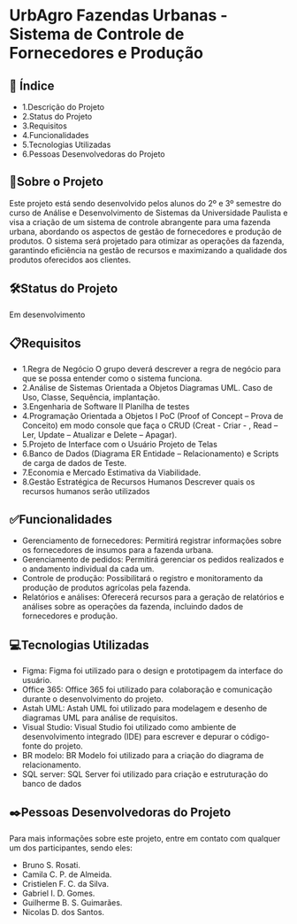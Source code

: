 # UrbAgro Fazendas Urbanas - Sistema de Controle de Fornecedores e Produção 

## 🚀 Índice
- 1.Descrição do Projeto
- 2.Status do Projeto
- 3.Requisitos
- 4.Funcionalidades
- 5.Tecnologias Utilizadas
- 6.Pessoas Desenvolvedoras do Projeto

## 📄Sobre o Projeto
Este projeto está sendo desenvolvido pelos alunos do 2º e 3º semestre do curso de Análise e Desenvolvimento de Sistemas da Universidade Paulista e visa a criação de um sistema de controle abrangente para uma fazenda urbana, abordando os aspectos de gestão de fornecedores e produção de produtos. O sistema será projetado para otimizar as operações da fazenda, garantindo eficiência na gestão de recursos e maximizando a qualidade dos produtos oferecidos aos clientes.


## 🛠️Status do Projeto
Em desenvolvimento

## 📋Requisitos

- 1.Regra de Negócio 
O grupo deverá descrever a regra de negócio para que se possa entender como o sistema funciona.
- 2.Análise de Sistemas Orientada a Objetos 
Diagramas UML. Caso de Uso, Classe, Sequência, implantação.
- 3.Engenharia de Software II 
Planilha de testes
- 4.Programação Orientada a Objetos I 
PoC (Proof of Concept – Prova de Conceito) em modo console que faça o CRUD (Creat - Criar - , Read – Ler, Update – Atualizar e Delete – Apagar).
- 5.Projeto de Interface com o Usuário 
Projeto de Telas
- 6.Banco de Dados 
(Diagrama ER Entidade – Relacionamento) e Scripts de carga de dados de Teste.
- 7.Economia e Mercado 
Estimativa da Viabilidade.
- 8.Gestão Estratégica de Recursos Humanos 
Descrever quais os recursos humanos serão utilizados

## ✅Funcionalidades
- Gerenciamento de fornecedores: Permitirá registrar informações sobre os fornecedores de insumos para a fazenda urbana.
- Gerenciamento de pedidos: Permitirá gerenciar os pedidos realizados e o andamento individual da cada um.
- Controle de produção: Possibilitará o registro e monitoramento da produção de produtos agrícolas pela fazenda.
- Relatórios e análises: Oferecerá recursos para a geração de relatórios e análises sobre as operações da fazenda, incluindo dados de fornecedores e produção.

## 💻Tecnologias Utilizadas

- Figma: Figma foi utilizado para o design e prototipagem da interface do usuário.
- Office 365: Office 365 foi utilizado para colaboração e comunicação durante o desenvolvimento do projeto.
- Astah UML: Astah UML foi utilizado para modelagem e desenho de diagramas UML para análise de requisitos.
- Visual Studio: Visual Studio foi utilizado como ambiente de desenvolvimento integrado (IDE) para escrever e depurar o código-fonte do projeto.
- BR modelo: BR Modelo foi utilizado para a criação do diagrama de relacionamento.
-  SQL server: SQL Server foi utilizado para criação e estruturação do banco de dados

## ✒️Pessoas Desenvolvedoras do Projeto

Para mais informações sobre este projeto, entre em contato com qualquer um dos participantes, sendo eles:

- Bruno S. Rosati.
- Camila C. P. de Almeida.
- Cristielen F. C. da Silva.
- Gabriel I. D. Gomes.
- Guilherme B. S. Guimarães.
- Nicolas D. dos Santos.





